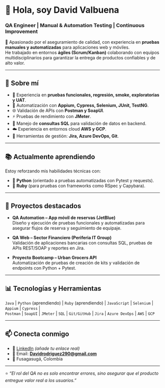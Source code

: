 # 👋 Hola, soy David Valbuena  

### QA Engineer | Manual & Automation Testing | Continuous Improvement  

🔎 Apasionado por el aseguramiento de calidad, con experiencia en **pruebas manuales y automatizadas** para aplicaciones web y móviles.  
He trabajado en entornos **ágiles (Scrum/Kanban)** colaborando con equipos multidisciplinarios para garantizar la entrega de productos confiables y de alto valor.  

---

## 🚀 Sobre mí  
- 🧪 Experiencia en **pruebas funcionales, regresión, smoke, exploratorias y UAT**.  
- 🤖 Automatización con **Appium, Cypress, Selenium, JUnit, TestNG**.  
- 🌐 Validación de APIs con **Postman y SoapUI**.  
- ⚡ Pruebas de rendimiento con **JMeter**.  
- 💾 Manejo de **consultas SQL** para validación de datos en backend.  
- ☁️ Experiencia en entornos cloud **AWS y GCP**.  
- 🔧 Herramientas de gestión: **Jira, Azure DevOps, Git**.  

---

## 📚 Actualmente aprendiendo  
Estoy reforzando mis habilidades técnicas con:  
- 🐍 **Python** (orientado a pruebas automatizadas con Pytest y requests).  
- 💎 **Ruby** (para pruebas con frameworks como RSpec y Capybara).  

---

## 📂 Proyectos destacados  
- **QA Automation – App móvil de reservas (JetBlue)**  
  Diseño y ejecución de pruebas funcionales y automatizadas para asegurar flujos de reserva y seguimiento de equipaje.  

- **QA Web – Sector Financiero (Periferia IT Group)**  
  Validación de aplicaciones bancarias con consultas SQL, pruebas de APIs REST/SOAP y reportes en Jira.  

- **Proyecto Bootcamp – Urban Grocers API**  
  Automatización de pruebas de creación de kits y validación de endpoints con Python + Pytest.  

---

## 📊 Tecnologías y Herramientas  
`Java` | `Python` (aprendiendo) | `Ruby` (aprendiendo) | `JavaScript` | `Selenium` | `Appium` | `Cypress` |  
`Postman` | `SoapUI` | `JMeter` | `SQL` | `Git/GitHub` | `Jira` | `Azure DevOps` | `AWS` | `GCP`  

---

## 📫 Conecta conmigo  
- 💼 [LinkedIn](https://www.linkedin.com/) *(añade tu enlace real)*  
- 📧 Email: **Davidrodriguez290@gmail.com**  
- 📍 Fusagasugá, Colombia  

---

⭐ *“El rol del QA no es solo encontrar errores, sino asegurar que el producto entregue valor real a los usuarios.”*  

